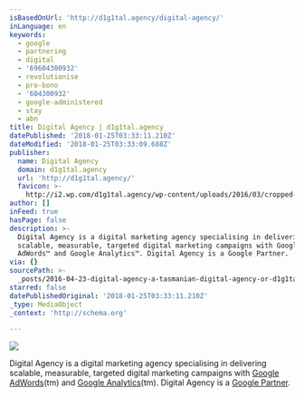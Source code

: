 ```yaml
---
isBasedOnUrl: 'http://d1g1tal.agency/digital-agency/'
inLanguage: en
keywords:
  - google
  - partnering
  - digital
  - '69604300932'
  - revolutionise
  - pro-bono
  - '604300932'
  - google-administered
  - stay
  - abn
title: Digital Agency | d1g1tal.agency
datePublished: '2018-01-25T03:33:11.210Z'
dateModified: '2018-01-25T03:33:09.688Z'
publisher:
  name: Digital Agency
  domain: d1g1tal.agency
  url: 'http://d1g1tal.agency/'
  favicon: >-
    http://i2.wp.com/d1g1tal.agency/wp-content/uploads/2016/03/cropped-digital-agency-logo-blue-1.png?fit=192%2C192
author: []
inFeed: true
hasPage: false
description: >-
  Digital Agency is a digital marketing agency specialising in delivering
  scalable, measurable, targeted digital marketing campaigns with Google
  AdWords™ and Google Analytics™. Digital Agency is a Google Partner.
via: {}
sourcePath: >-
  _posts/2016-04-23-digital-agency-a-tasmanian-digital-agency-or-d1g1talagency.md
starred: false
datePublishedOriginal: '2018-01-25T03:33:11.210Z'
_type: MediaObject
_context: 'http://schema.org'

---
```

![](https://the-grid-user-content.s3-us-west-2.amazonaws.com/06192f63-d9b2-48cb-a170-81dfa8a368e6.png)

Digital Agency is a digital marketing agency specialising in delivering scalable, measurable, targeted digital marketing campaigns with [Google AdWords][0](tm) and [Google Analytics][1](tm). Digital Agency is a [Google Partner][2].

[0]: https://www.google.com.au/adwords/
[1]: http://google.com/analytics
[2]: https://www.google.com/partners/#a_profile;idtf=3184384698;locn=Tasmania,%20Australia;qury=Digital%20Agency